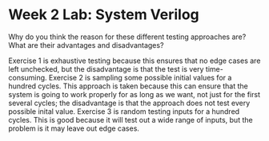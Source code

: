 # Week 2 Lab: System Verilog
Why do you think the reason for these different testing approaches are? What are their advantages and disadvantages?

Exercise 1 is exhaustive testing because this ensures that no edge cases are left unchecked, but the disadvantage is that the test is very time-consuming. Exercise 2 is sampling some possible initial values for a hundred cycles. This approach is taken because this can ensure that the system is going to work properly for as long as we want, not just for the first several cycles; the disadvantage is that the approach does not test every possible inital value. Exercise 3 is random testing inputs for a hundred cycles. This is good because it will test out a wide range of inputs, but the problem is it may leave out edge cases.
